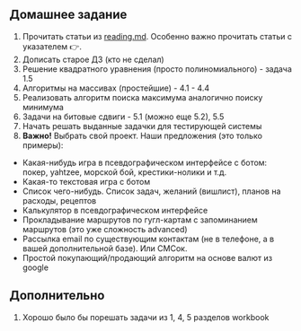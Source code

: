 ## Домашнее задание

1. Прочитать статьи из [reading.md](reading.md). Особенно важно прочитать статьи с указателем :point_right:.
2. Дописать старое ДЗ (кто не сделал)
3. Решение квадратного уравнения (просто полиномиального) - задача 1.5
3. Алгоритмы на массивах (простейшие) - 4.1 - 4.4
4. Реализовать алгоритм поиска максимума аналогично поиску минимума
5. Задачи на битовые сдвиги - 5.1 (можно еще 5.2), 5.5
5. Начать решать выданные задачки для тестирующей системы
6. **Важно!**  Выбрать свой проект. Наши предложения (это только примеры):
  * Какая-нибудь игра в псевдографическом интерфейсе с ботом: покер, yahtzee, морской бой, крестики-нолики и т.д.
  * Какая-то текстовая игра с ботом
  * Список чего-нибудь. Список задач, желаний (вишлист), планов на расходы, рецептов
  * Калькулятор в псевдографическом интерфейсе
  * Прокладывание маршрутов по гугл-картам с запоминанием маршрутов (это уже сложность advanced)
  * Рассылка email по существующим контактам (не в телефоне, а в вашей дополнительной базе). Или СМСок.
  * Простой покупающий/продающий алгоритм на основе валют из google


## Дополнительно
1. Хорошо было бы порешать задачи из 1, 4, 5 разделов workbook
